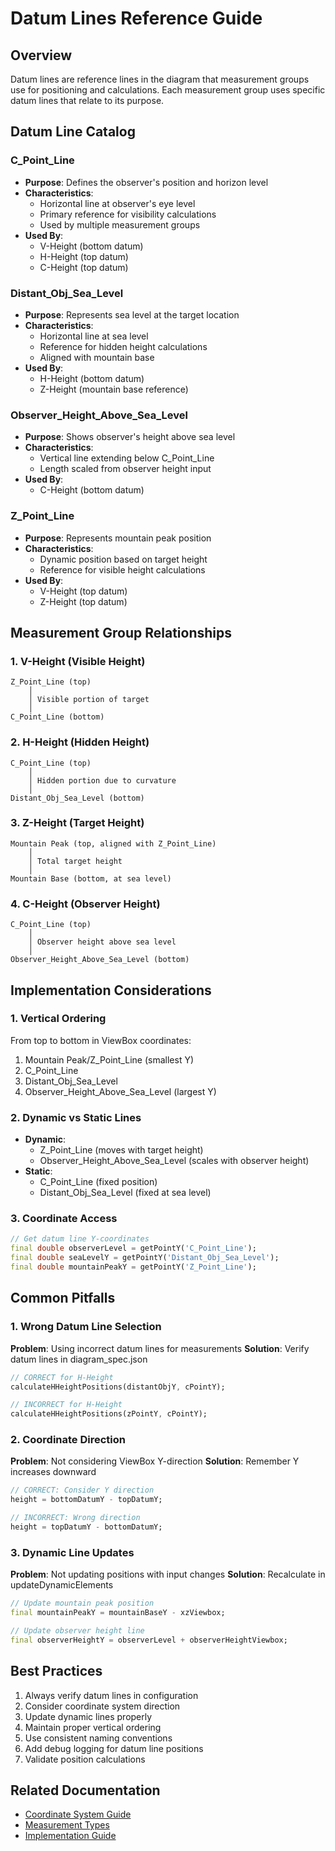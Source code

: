 # Datum Lines Reference Guide

## Overview
Datum lines are reference lines in the diagram that measurement groups use for positioning and calculations. Each measurement group uses specific datum lines that relate to its purpose.

## Datum Line Catalog

### C_Point_Line
- **Purpose**: Defines the observer's position and horizon level
- **Characteristics**:
  - Horizontal line at observer's eye level
  - Primary reference for visibility calculations
  - Used by multiple measurement groups
- **Used By**:
  - V-Height (bottom datum)
  - H-Height (top datum)
  - C-Height (top datum)

### Distant_Obj_Sea_Level
- **Purpose**: Represents sea level at the target location
- **Characteristics**:
  - Horizontal line at sea level
  - Reference for hidden height calculations
  - Aligned with mountain base
- **Used By**:
  - H-Height (bottom datum)
  - Z-Height (mountain base reference)

### Observer_Height_Above_Sea_Level
- **Purpose**: Shows observer's height above sea level
- **Characteristics**:
  - Vertical line extending below C_Point_Line
  - Length scaled from observer height input
- **Used By**:
  - C-Height (bottom datum)

### Z_Point_Line
- **Purpose**: Represents mountain peak position
- **Characteristics**:
  - Dynamic position based on target height
  - Reference for visible height calculations
- **Used By**:
  - V-Height (top datum)
  - Z-Height (top datum)

## Measurement Group Relationships

### 1. V-Height (Visible Height)
```
Z_Point_Line (top)
    │
    │ Visible portion of target
    │
C_Point_Line (bottom)
```

### 2. H-Height (Hidden Height)
```
C_Point_Line (top)
    │
    │ Hidden portion due to curvature
    │
Distant_Obj_Sea_Level (bottom)
```

### 3. Z-Height (Target Height)
```
Mountain Peak (top, aligned with Z_Point_Line)
    │
    │ Total target height
    │
Mountain Base (bottom, at sea level)
```

### 4. C-Height (Observer Height)
```
C_Point_Line (top)
    │
    │ Observer height above sea level
    │
Observer_Height_Above_Sea_Level (bottom)
```

## Implementation Considerations

### 1. Vertical Ordering
From top to bottom in ViewBox coordinates:
1. Mountain Peak/Z_Point_Line (smallest Y)
2. C_Point_Line
3. Distant_Obj_Sea_Level
4. Observer_Height_Above_Sea_Level (largest Y)

### 2. Dynamic vs Static Lines
- **Dynamic**:
  - Z_Point_Line (moves with target height)
  - Observer_Height_Above_Sea_Level (scales with observer height)
- **Static**:
  - C_Point_Line (fixed position)
  - Distant_Obj_Sea_Level (fixed at sea level)

### 3. Coordinate Access
```dart
// Get datum line Y-coordinates
final double observerLevel = getPointY('C_Point_Line');
final double seaLevelY = getPointY('Distant_Obj_Sea_Level');
final double mountainPeakY = getPointY('Z_Point_Line');
```

## Common Pitfalls

### 1. Wrong Datum Line Selection
**Problem**: Using incorrect datum lines for measurements
**Solution**: Verify datum lines in diagram_spec.json
```dart
// CORRECT for H-Height
calculateHHeightPositions(distantObjY, cPointY);

// INCORRECT for H-Height
calculateHHeightPositions(zPointY, cPointY);
```

### 2. Coordinate Direction
**Problem**: Not considering ViewBox Y-direction
**Solution**: Remember Y increases downward
```dart
// CORRECT: Consider Y direction
height = bottomDatumY - topDatumY;

// INCORRECT: Wrong direction
height = topDatumY - bottomDatumY;
```

### 3. Dynamic Line Updates
**Problem**: Not updating positions with input changes
**Solution**: Recalculate in updateDynamicElements
```dart
// Update mountain peak position
final mountainPeakY = mountainBaseY - xzViewbox;

// Update observer height line
final observerHeightY = observerLevel + observerHeightViewbox;
```

## Best Practices

1. Always verify datum lines in configuration
2. Consider coordinate system direction
3. Update dynamic lines properly
4. Maintain proper vertical ordering
5. Use consistent naming conventions
6. Add debug logging for datum line positions
7. Validate position calculations

## Related Documentation
- [Coordinate System Guide](coordinate_system.md)
- [Measurement Types](measurement_types.md)
- [Implementation Guide](../implementation/measurement_group_guide.md)
